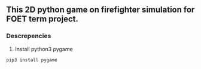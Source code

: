 
## This 2D python game on firefighter simulation for FOET term project.

### Descrepencies

1. Install python3 pygame

`pip3 install pygame`

